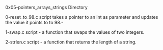 0x05-pointers_arrays_strings Directory

0-reset_to_98.c script takes a pointer to an int as parameter and updates the value it points to to 98.- 

1-swap.c script - a function that swaps the values of two integers.

2-strlen.c script -  a function that returns the length of a string.
